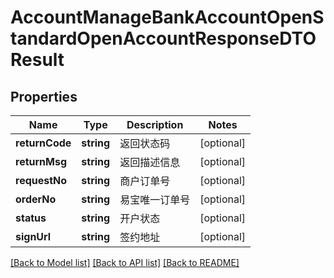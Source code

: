 # AccountManageBankAccountOpenStandardOpenAccountResponseDTOResult

## Properties
Name | Type | Description | Notes
------------ | ------------- | ------------- | -------------
**returnCode** | **string** | 返回状态码 | [optional] 
**returnMsg** | **string** | 返回描述信息 | [optional] 
**requestNo** | **string** | 商户订单号 | [optional] 
**orderNo** | **string** | 易宝唯一订单号 | [optional] 
**status** | **string** | 开户状态 | [optional] 
**signUrl** | **string** | 签约地址 | [optional] 

[[Back to Model list]](../README.md#documentation-for-models) [[Back to API list]](../README.md#documentation-for-api-endpoints) [[Back to README]](../README.md)


